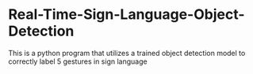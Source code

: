 # Real-Time-Sign-Language-Object-Detection
This is a python program that utilizes a trained object detection model to correctly label 5 gestures in sign language
